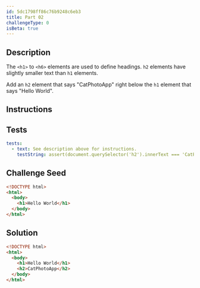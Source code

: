 ```yaml
---
id: 5dc1798ff86c76b9248c6eb3
title: Part 02
challengeType: 0
isBeta: true
---
```


## Description
<section id='description'>

The `<h1>` to `<h6>` elements are used to define headings. `h2` elements have slightly smaller text than `h1` elements.

Add an `h2` element that says "CatPhotoApp" right below the `h1` element that says "Hello World".

</section>

## Instructions
<section id='instructions'>

</section>

## Tests
<section id='tests'>

```yml
tests:
  - text: See description above for instructions.
    testString: assert(document.querySelector('h2').innerText === 'CatPhotoApp');

```

</section>

## Challenge Seed
<section id='challengeSeed'>

<div id='html-seed'>

```html
<!DOCTYPE html>
<html>
  <body>
    <h1>Hello World</h1>
  </body>
</html>
```

</div>
</section>

## Solution
<section id='solution'>

```html
<!DOCTYPE html>
<html>
  <body>
    <h1>Hello World</h1>
    <h2>CatPhotoApp</h2>
  </body>
</html>
```

</section>
